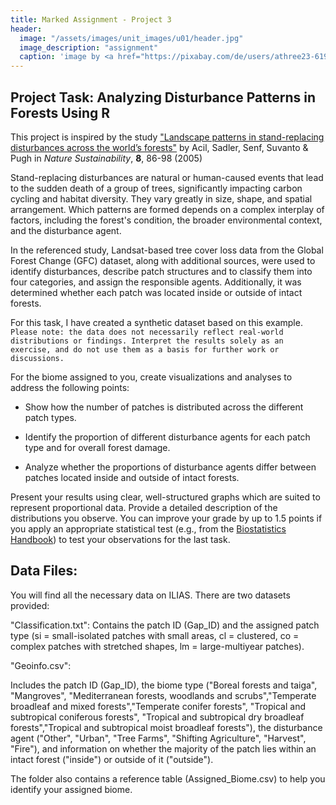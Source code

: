 ```yaml
---
title: Marked Assignment - Project 3
header:
  image: "/assets/images/unit_images/u01/header.jpg"
  image_description: "assignment"
  caption: 'image by <a href="https://pixabay.com/de/users/athree23-6195572/?utm_source=link-attribution&utm_medium=referral&utm_campaign=image&utm_content=4855963">Adrian</a> on <a href="https://pixabay.com/de//?utm_source=link-attribution&utm_medium=referral&utm_campaign=image&utm_content=4855963">Pixabay</a>'
---
```


## Project Task: Analyzing Disturbance Patterns in Forests Using R

This project is inspired by the study ["Landscape patterns in stand-replacing disturbances across the world’s forests"](https://www.nature.com/articles/s41893-024-01450-3) by Acil, Sadler, Senf, Suvanto & Pugh in *Nature Sustainability*, **8**, 86-98 (2005)

Stand-replacing disturbances are natural or human-caused events that lead to the sudden death of a group of trees, significantly impacting carbon cycling and habitat diversity. They vary greatly in size, shape, and spatial arrangement. Which patterns are formed depends on a complex interplay of factors, including the forest's condition, the broader environmental context, and the disturbance agent.

In the referenced study, Landsat-based tree cover loss data from the Global Forest Change (GFC) dataset, along with additional sources, were used to identify disturbances, describe patch structures and to classify them into four categories, and assign the responsible agents. Additionally, it was determined whether each patch was located inside or outside of intact forests.

For this task, I have created a synthetic dataset based on this example.  
```Please note: the data does not necessarily reflect real-world distributions or findings. Interpret the results solely as an exercise, and do not use them as a basis for further work or discussions.```

For the biome assigned to you, create visualizations and analyses to address the following points:

- Show how the number of patches is distributed across the different patch types.

- Identify the proportion of different disturbance agents for each patch type and for overall forest damage.

- Analyze whether the proportions of disturbance agents differ between patches located inside and outside of intact forests.


Present your results using clear, well-structured graphs which are suited to represent proportional data. Provide a detailed description of the distributions you observe. 
You can improve your grade by up to 1.5 points if you apply an appropriate statistical test (e.g., from the [Biostatistics Handbook](https://www.biostathandbook.com/testchoice.html)) to test your observations for the last task.

## Data Files:

You will find all the necessary data on ILIAS. There are two datasets provided:

"Classification.txt":
Contains the patch ID (Gap_ID) and the assigned patch type (si = small-isolated patches with small areas, cl = clustered, co = complex patches with stretched shapes, lm = large-multiyear patches).

"Geoinfo.csv":

Includes the patch ID (Gap_ID), the biome type ("Boreal forests and taiga", "Mangroves", "Mediterranean forests, woodlands and scrubs","Temperate broadleaf and mixed forests","Temperate conifer forests", "Tropical and subtropical coniferous forests", "Tropical and subtropical dry broadleaf forests","Tropical and subtropical moist broadleaf forests"), the disturbance agent ("Other", "Urban", "Tree Farms", "Shifting Agriculture", "Harvest", "Fire"), and information on whether the majority of the patch lies within an intact forest ("inside") or outside of it ("outside").

The folder also contains a reference table (Assigned_Biome.csv) to help you identify your assigned biome.